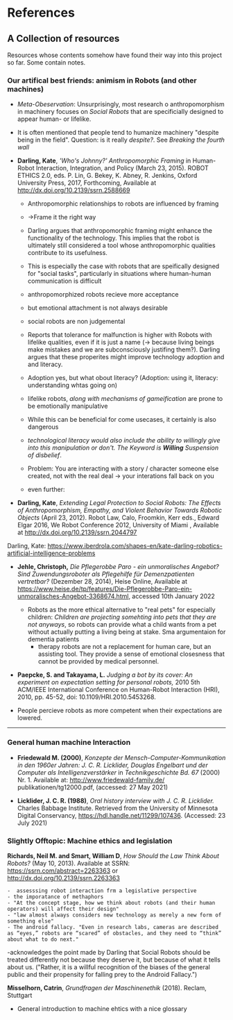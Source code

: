 # References

## A Collection of resources

Resources whose contents somehow have found their way into this project so far. Some contain notes.

### Our artifical best friends: animism in Robots (and other machines)

- *Meta-Obeservation*:
Unsurprisingly, most research o anthropomorphism in machinery focuses on *Social Robots* that are specificially designed to appear human- or lifelike.

- It is often mentioned that people tend to humanize machinery "despite being in the field". Question: is it really *despite?*. See *Breaking the fourth wall*

- **Darling, Kate**, *'Who's Johnny?' Anthropomorphic Framing* in Human-Robot Interaction, Integration, and Policy (March 23, 2015). ROBOT ETHICS 2.0, eds. P. Lin, G. Bekey, K. Abney, R. Jenkins, Oxford University Press, 2017, Forthcoming, Available at http://dx.doi.org/10.2139/ssrn.2588669

    - Anthropomorphic relationships to robots are influenced by framing
    - ->Frame it the right way
    - Darling argues that anthropomorphic framing might enhance the functionality of the technology. This implies that the robot is ultimately still considered a tool whose anthropomorphic qualities contribute to its usefulness. 
    - This is especially the case with robots that are speifically designed for "social tasks", particularly in situations where human-human communication is difficult
    - anthropomorphized robots recieve more acceptance
    - but emotional attachment is not always desirable
    - social robots are non judgemental
    - Reports that tolerance for malfunction is higher with Robots with lifelike qualities, even if it is just a name (-> because living beings make mistakes and we are subconsciously justifing them?). Darling argues that these properites might improve technology adoption and and literacy. 
    - Adoption yes, but what obout literacy? (Adoption: using it, literacy: understanding whtas going on)

    - lifelike robots, *along with mechanisms of gameification* are prone to be emotionally manipulative
    - While this can be beneficial for come usecases, it certainly is also dangerous
    - *technological literacy would also include the ability to willingly give into this manipulation or don't. The Keyword is ***Willing*** Suspension of disbelief*.

    - Problem: You are interacting with a story / character someone else created, not with the real deal
-> your interations fall back on you
    - even further: 

- **Darling, Kate**, *Extending Legal Protection to Social Robots: The Effects of Anthropomorphism, Empathy, and Violent Behavior Towards Robotic Objects* (April 23, 2012). Robot Law, Calo, Froomkin, Kerr eds., Edward Elgar 2016, We Robot Conference 2012, University of Miami , Available at http://dx.doi.org/10.2139/ssrn.2044797

Darling, Kate: https://www.iberdrola.com/shapes-en/kate-darling-robotics-artificial-intelligence-problems

- **Jehle, Christoph,** *Die Pflegerobbe Paro - ein unmoralisches Angebot? Sind Zuwendungsroboter als Pflegehilfe für Demenzpatienten vertretbar?* (Dezember 28, 2014), Heise Online, Available at https://www.heise.de/tp/features/Die-Pflegerobbe-Paro-ein-unmoralisches-Angebot-3368674.html, accessed 10th January 2022

    - Robots as the more ethical alternative to "real pets" for especially children: *Children are projecting somehting into pets that they are not anyways*, so robots can provide what a child wants from a pet without actually putting a living being at stake. Sma argumentaion for dementia patients
        - therapy robots are not a replacement for human care, but an assisting tool. They provide a sense of emotional closesness that cannot be provided by medical personnel.

- **Paepcke, S. and Takayama, L.** *Judging a bot by its cover: An experiment on expectation setting for personal robots,* 2010 5th ACM/IEEE International Conference on Human-Robot Interaction (HRI), 2010, pp. 45-52, doi: 10.1109/HRI.2010.5453268.

- People percieve robots as more competent when their expectations are lowered.

---

### General human machine Interaction

- **Friedewald M. (2000)**, *Konzepte der Mensch-Computer-Kommunikation in den 1960er Jahren: J. C. R. Licklider, Douglas Engelbart und der Computer als Intelligenzverstärker* in *Technikgeschichte Bd. 67* (2000) Nr. 1. Available at: http://www.friedewald-family.de/ publikationen/tg12000.pdf, (accessed: 27 May 2021)

- **Licklider, J. C. R. (1988)**, *Oral history interview with J. C. R. Licklider.* Charles Babbage Institute. Retrieved from the University of Minnesota Digital Conservancy, https://hdl.handle.net/11299/107436. (Accessed: 23 July 2021)

### Slightly Offtopic: Machine ethics and legislation

**Richards, Neil M. and Smart, William D**, *How Should the Law Think About Robots?* (May 10, 2013). Available at SSRN: https://ssrn.com/abstract=2263363 or http://dx.doi.org/10.2139/ssrn.2263363

    -  assesssing robot interaction frm a legislative perspective
    - the imporatance of methaphors
    - "At the concept stage, how we think about robots (and their human operators) will affect their design"
    - "law almost always considers new technology as merely a new form of something else"
    - The android fallacy. "Even in research labs, cameras are described as “eyes,” robots are “scared” of obstacles, and they need to “think” about what to do next." 
-acknowledges the point made by Darling that Social Robots should be treated differently not because they deserve it, but because of what it tells about us. ("Rather, it is a willful recognition of the biases of the general public and their propensity for falling prey to the Android Fallacy.")

**Misselhorn, Catrin**, *Grundfragen der Maschinenethik* (2018). Reclam, Stuttgart
- General introduction to machine ehtics with a nice glossary